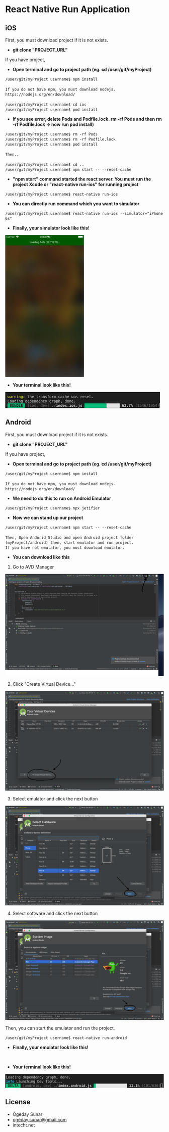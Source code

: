 # React Native Run Application

## iOS

First, you must download project if it is not exists.
*  **git clone "PROJECT_URL"**

If you have project,
* **Open terminal and go to project path (eg. cd /user/git/myProject)**
```
/user/git/myProject username$ npm install 

If you do not have npm, you must download nodejs. https://nodejs.org/en/download/

/user/git/myProject username$ cd ios
/user/git/myProject username$ pod install
``` 
*  **If you see error, delete Pods and Podfile.lock. rm -rf Pods and then rm -rf Podfile.lock -> now run pod install)**
```
/user/git/myProject username$ rm -rf Pods
/user/git/myProject username$ rm -rf Podfile.lock
/user/git/myProject username$ pod install

Then..

/user/git/myProject username$ cd ..
/user/git/myProject username$ npm start -- --reset-cache
```
* **"npm start" command started the react server. You must run the project Xcode or "react-native run-ios" for running project**
```
/user/git/myProject username$ react-native run-ios
``` 
* **You can directly run command which you want to simulator**
```
/user/git/myProject username$ react-native run-ios --simulator="iPhone 6s"
``` 

* **Finally, your simulator look like this!**

![](https://raw.githubusercontent.com/ogedaysunar/react-native-run-applicaton/master/images/phoneBundle.jpg)

* **Your terminal look like this!**

![](https://raw.githubusercontent.com/ogedaysunar/react-native-run-applicaton/master/images/terminaBundle.png)


## Android

First, you must download project if it is not exists.
*  **git clone "PROJECT_URL"**

If you have project,
* **Open terminal and go to project path (eg. cd /user/git/myProject)**
```
/user/git/myProject username$ npm install 

If you do not have npm, you must download nodejs. https://nodejs.org/en/download/
``` 
* **We need to do this to run on Android Emulator**
```
/user/git/myProject username$ npx jetifier
``` 
* **Now we can stand up our project**
```
/user/git/myProject username$ npm start -- --reset-cache

Then, Open Andorid Studio and open Android project folder (myProject/android) then, start emulator and run project.
If you have not emulator, you must download emulator. 
``` 
* **You can download like this**
1. Go to AVD Manager

![](https://raw.githubusercontent.com/ogedaysunar/react-native-run-applicaton/master/images/screen1.png)

2. Click "Create Virtual Device..."

![](https://raw.githubusercontent.com/ogedaysunar/react-native-run-applicaton/master/images/screen2.png)

3. Select emulator and click the next button

![](https://raw.githubusercontent.com/ogedaysunar/react-native-run-applicaton/master/images/screen3.png)

4. Select software and click the next button

![](https://raw.githubusercontent.com/ogedaysunar/react-native-run-applicaton/master/images/screen4.png)

Then, you can start the emulator and run the project.

```
/user/git/myProject username$ react-native run-android
``` 
* **Finally, your emulator look like this!**

![]()

* **Your terminal look like this!**

![](https://raw.githubusercontent.com/ogedaysunar/react-native-run-applicaton/master/images/androidbundle.png)


## License

* Ögeday Sunar
* ogeday.sunar@gmail.com
* intecht.net
